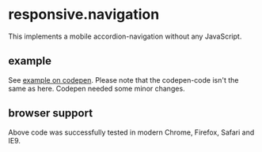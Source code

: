 responsive.navigation
=====================

This implements a mobile accordion-navigation without any JavaScript.

## example
See <a href="http://cdpn.io/ptBsw" target="_blank">example on codepen</a>. Please note that the codepen-code isn't
the same as here. Codepen needed some minor changes.

## browser support
Above code was successfully tested in modern Chrome, Firefox, Safari and IE9.
